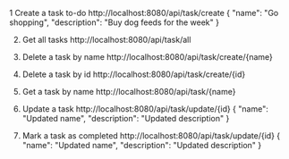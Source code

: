 

1 Create a task to-do
http://localhost:8080/api/task/create
{
    "name": "Go shopping",
    "description": "Buy dog feeds for the week"
}

2. Get all tasks
http://localhost:8080/api/task/all

3. Delete a task by name
http://localhost:8080/api/task/create/{name}

4. Delete a task by id
http://localhost:8080/api/task/create/{id}

5. Get a task by name
http://localhost:8080/api/task/{name}

6. Update a task
http://localhost:8080/api/task/update/{id}
{
    "name": "Updated name",
    "description": "Updated description"
}

7. Mark a task as completed
http://localhost:8080/api/task/update/{id}
{
    "name": "Updated name",
    "description": "Updated description"
}

